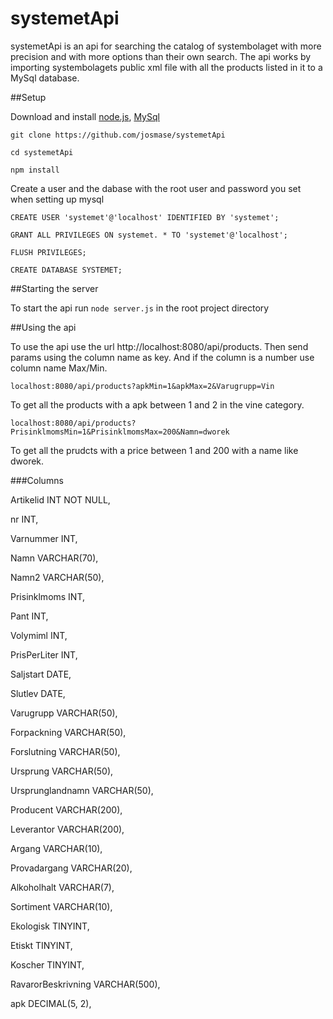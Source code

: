 # systemetApi
systemetApi is an api for searching the catalog of systembolaget with more precision and with more options than their own search. 
The api works by importing systembolagets public xml file with all the products listed in it to a MySql database.

##Setup

Download and install [node.js](https://nodejs.org/en/ "Node.js homepage"), [MySql](https://www.mysql.com/ "MySql homepage")

`git clone https://github.com/josmase/systemetApi`

`cd systemetApi`

`npm install`

Create a user and the dabase with the root user and password you set when setting up mysql

`CREATE USER 'systemet'@'localhost' IDENTIFIED BY 'systemet';`

`GRANT ALL PRIVILEGES ON systemet. * TO 'systemet'@'localhost';`

`FLUSH PRIVILEGES;`

`CREATE DATABASE SYSTEMET;`

##Starting the server

To start the api run `node server.js` in the root project directory

##Using the api

To use the api use the url http://localhost:8080/api/products. Then send params using the column name as key. And if the column is a number use column name Max/Min.

`localhost:8080/api/products?apkMin=1&apkMax=2&Varugrupp=Vin `

To get all the products with a apk between 1 and 2 in the vine category.

`localhost:8080/api/products?PrisinklmomsMin=1&PrisinklmomsMax=200&Namn=dworek `

To get all the prudcts with a price between 1 and 200 with a name like dworek.

###Columns

Artikelid          INT NOT NULL,

  nr                 INT,
  
  Varnummer          INT,
  
  Namn               VARCHAR(70),
  
  Namn2              VARCHAR(50),
  
  Prisinklmoms       INT,
  
  Pant               INT,
  
  Volymiml           INT,
  
  PrisPerLiter       INT,
  
  Saljstart          DATE,
  
  Slutlev            DATE,
  
  Varugrupp          VARCHAR(50),
  
  Forpackning        VARCHAR(50),
  
  Forslutning        VARCHAR(50),
  
  Ursprung           VARCHAR(50),
  
  Ursprunglandnamn   VARCHAR(50),
  
  Producent          VARCHAR(200),
  
  Leverantor         VARCHAR(200),
  
  Argang             VARCHAR(10),
  
  Provadargang       VARCHAR(20),
  
  Alkoholhalt        VARCHAR(7),
  
  Sortiment          VARCHAR(10),
  
  Ekologisk          TINYINT,
  
  Etiskt             TINYINT,
  
  Koscher            TINYINT,
  
  RavarorBeskrivning VARCHAR(500),
  
  apk                DECIMAL(5, 2),


